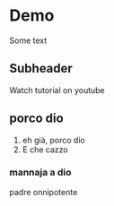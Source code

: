 # Demo

Some text

## Subheader

Watch tutorial on youtube

## porco dio

1. eh già, porco dio
2. E che cazzo

### mannaja a dio

padre onnipotente
